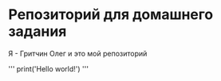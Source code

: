 # Репозиторий для домашнего задания

Я - Гритчин Олег и это мой репозиторий

'''
print('Hello world!')
'''
